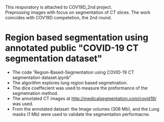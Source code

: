 This resporatory is attached to COV19D_2nd project. <br/>
Preprossing images with focus on segmentation of CT slices. The work coincides with COV19D competetion, the 2nd round.

# Region based segmentation using annotated public "COVID-19 CT segmentation dataset"
* The code 'Region-Based-Segmentation using COVID-19 CT segmentation dataset.ipynb"
* The algorithm explores lung region based segmetnation.
* The dice coeffecient was used to measure the preformance of the segmetnation method.
* The annotated CT images at http://medicalsegmentation.com/covid19/ was used.
* From the annotated dataset: the Image volumes (308 Mb), and the Lung masks (1 Mb) were used to validate the segmentaiton performacne.
